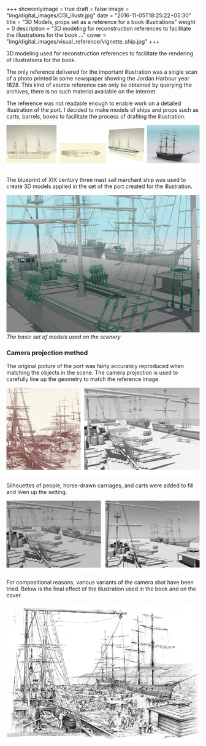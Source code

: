 +++
showonlyimage = true
draft = false
image = "img/digital_images/CGI_illustr.jpg"
date = "2016-11-05T18:25:22+05:30"
title = "3D Models, props set as a reference for a book illustrations"
weight = 0
description = "3D modeling for reconstruction references to facilitate the illustrations for the book ..."
cover = "img/digital_images/visual_reference/vignette_ship.jpg"
+++

3D modeling used for reconstruction references to facilitate the rendering of illustrations for the book.

The only reference delivered for the important illustration was a single scan of a photo printed in some newspaper showing the Jordan Harbour year 1828. This kind of source reference can only be obtained by querying the archives, there is no such material available on the internet.

<!--more-->
The reference was not readable enough to enable work on a detailed illustration of the port. I decided to make models of ships and props such as carts, barrels, boxes to facilitate the process of drafting the illustration.

![sample image](/img/digital_images/visual_reference/model_3_references.jpg)

The blueprint of XIX century three mast sail marchant ship was used to create 3D models applied in the set of the port created for the illustration.

![sample image](/img/digital_images/visual_reference/Harbour_render_2.jpg)
_The basic set of models used on the scenery_

### Camera projection method

The original picture of the port was fairly accurately reproduced when matching the objects in the scene. The camera projection is used to carefully line up the geometry to match the reference image.

![sample image](/img/digital_images/visual_reference/harbour_animation.gif)

Silhouettes of people, horse-drawn carriages, and carts were added to fill and liven up the setting.

![sample image](/img/digital_images/visual_reference/Harbour_render_3.jpg)

For compositional reasons, various variants of the camera shot have been tried. Below is the final effect of the illustration used in the book and on the cover.

![sample image](/img/digital_images/visual_reference/final_drawing.jpg)
